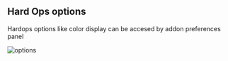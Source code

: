 ## Hard Ops options

Hardops options like color display can be accesed by addon preferences panel

![options](https://raw.githubusercontent.com/mx1001/hardops_manual/master/docs/Hops/menus/img/opt.png)